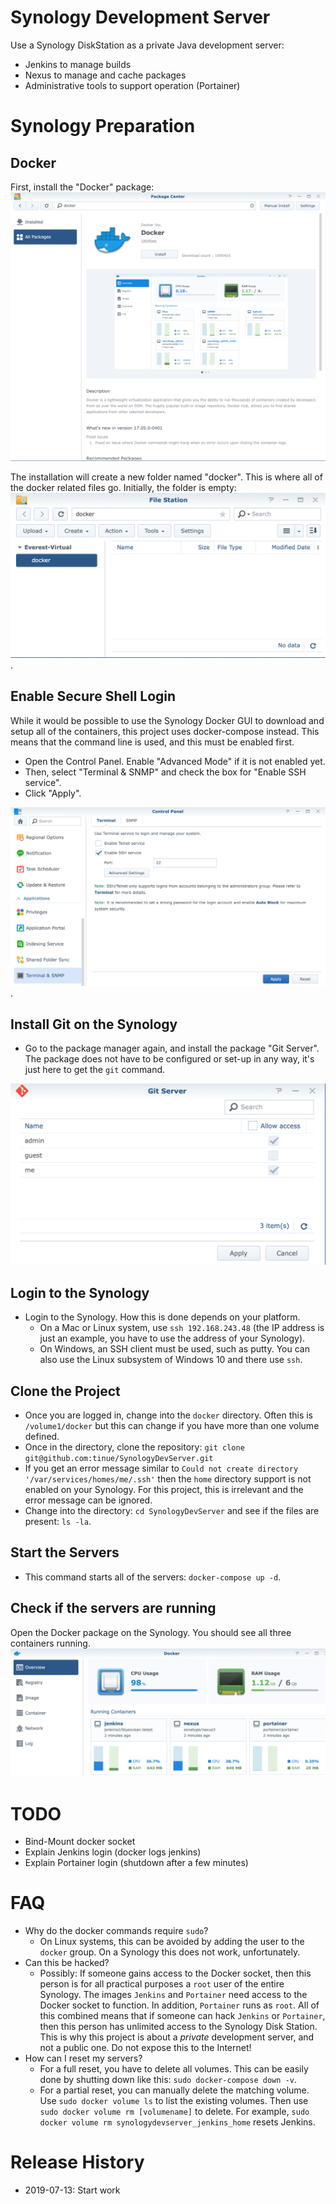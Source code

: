 # Synology Development Server
Use a Synology DiskStation as a private Java development server:
* Jenkins to manage builds
* Nexus to manage and cache packages
* Administrative tools to support operation (Portainer)

# Synology Preparation
## Docker
First, install the "Docker" package: ![Docker](screenshots/docker-installation.png)  

The installation will create a new folder named "docker". This is where all of the docker related files go. Initially, the folder is empty: ![Folder](screenshots/docker-folder.png).

## Enable Secure Shell Login
While it would be possible to use the Synology Docker GUI to download and setup all of the containers, this project uses docker-compose instead. This means that the command line is used, and this must be enabled first.
* Open the Control Panel. Enable "Advanced Mode" if it is not enabled yet.
* Then, select "Terminal & SNMP" and check the box for "Enable SSH service".
* Click "Apply".

![ssh](screenshots/ssh.png).

## Install Git on the Synology
* Go to the package manager again, and install the package "Git Server". The package does not have to be configured or set-up in any way, it's just here to get the `git` command.

![Git](screenshots/git-server.png)

## Login to the Synology
* Login to the Synology. How this is done depends on your platform.
  * On a Mac or Linux system, use `ssh 192.168.243.48` (the IP address is just an example, you have to use the address of your Synology).  
  * On Windows, an SSH client must be used, such as putty. You can also use the Linux subsystem of Windows 10 and there use `ssh`.
  
## Clone the Project
* Once you are logged in, change into the `docker` directory. Often this is `/volume1/docker` but this can change if you have more than one volume defined.
* Once in the directory, clone the repository: `git clone git@github.com:tinue/SynologyDevServer.git`
* If you get an error message similar to `Could not create directory '/var/services/homes/me/.ssh'` then the `home` directory support is not enabled on your Synology. For this project, this is irrelevant and the error message can be ignored.
* Change into the directory: `cd SynologyDevServer` and see if the files are present: `ls -la`.

## Start the Servers
* This command starts all of the servers: `docker-compose up -d`.

## Check if the servers are running
Open the Docker package on the Synology. You should see all three containers running. ![Docker](screenshots/running-images.png)

# TODO
* Bind-Mount docker socket
* Explain Jenkins login (docker logs jenkins)
* Explain Portainer login (shutdown after a few minutes)

# FAQ
* Why do the docker commands require `sudo`?
  * On Linux systems, this can be avoided by adding the user to the `docker` group. On a Synology this does not work, unfortunately.
* Can this be hacked?
  * Possibly: If someone gains access to the Docker socket, then this person is for all practical purposes a `root` user of the entire Synology. The images `Jenkins` and `Portainer` need access to the Docker socket to function. In addition, `Portainer` runs as `root`. All of this combined means that if someone can hack `Jenkins` or `Portainer`, then this person has unlimited access to the Synology Disk Station. This is why this project is about a *private* development server, and not a public one. Do not expose this to the Internet!
* How can I reset my servers?
  * For a full reset, you have to delete all volumes. This can be easily done by shutting down like this: `sudo docker-compose down -v`.
  * For a partial reset, you can manually delete the matching volume. Use `sudo docker volume ls` to list the existing volumes. Then use `sudo docker volume rm [volumename]` to delete. For example, `sudo docker volume rm synologydevserver_jenkins_home` resets Jenkins.

# Release History
* 2019-07-13: Start work
